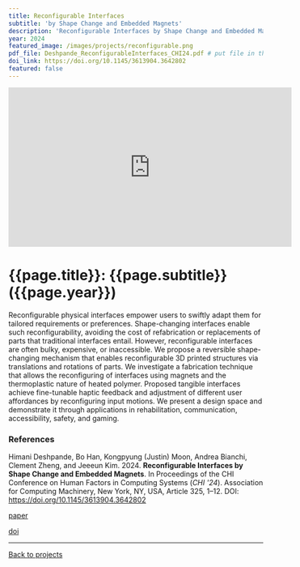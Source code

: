 ```yaml
---
title: Reconfigurable Interfaces
subtitle: 'by Shape Change and Embedded Magnets'
description: 'Reconfigurable Interfaces by Shape Change and Embedded Magnets'
year: 2024
featured_image: /images/projects/reconfigurable.png
pdf_file: Deshpande_ReconfigurableInterfaces_CHI24.pdf # put file in the directory FILES
doi_link: https://doi.org/10.1145/3613904.3642802
featured: false
---
```


<iframe width="560" height="315" src="https://www.youtube.com/embed/ptwFIcZbM_w?si=_rxeI2eg6I9k8XMy" frameborder="0" allow="accelerometer; autoplay; encrypted-media; gyroscope; picture-in-picture" allowfullscreen></iframe>

<!-- DO NOT CHANGE MANUALLY -->

# {{page.title}}: {{page.subtitle}} ({{page.year}})

Reconfigurable physical interfaces empower users to swiftly adapt them for tailored requirements or preferences. Shape-changing interfaces enable such reconfigurability, avoiding the cost of refabrication or replacements of parts that traditional interfaces entail. However, reconfigurable interfaces are often bulky, expensive, or inaccessible. We propose a reversible shape-changing mechanism that enables reconfigurable 3D printed structures via translations and rotations of parts. We investigate a fabrication technique that allows the reconfiguring of interfaces using magnets and the thermoplastic nature of heated polymer. Proposed tangible interfaces achieve fine-tunable haptic feedback and adjustment of different user affordances by reconfiguring input motions. We present a design space and demonstrate it through applications in rehabilitation, communication, accessibility, safety, and gaming.

### References

Himani Deshpande, Bo Han, Kongpyung (Justin) Moon, Andrea Bianchi, Clement Zheng, and Jeeeun Kim. 2024. **Reconfigurable Interfaces by Shape Change and Embedded Magnets**. In Proceedings of the CHI Conference on Human Factors in Computing Systems (_CHI '24_). Association for Computing Machinery, New York, NY, USA, Article 325, 1–12. DOI: https://doi.org/10.1145/3613904.3642802

<!-- DO NOT CHANGE MANUALLY -->

<a href="{{ site.url }}/files/{{ page.year }}/{{ page.pdf_file }}" target="_blank">paper</a>&nbsp;&nbsp;&nbsp;

<a href="{{ page.doi_link }}" target="_blank">doi</a>

---

<a href="/index.html" class="button button--large">Back to projects</a>
